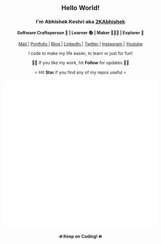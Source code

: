 <div align="center">
  <h2> Hello World! </h2>
   <h3> I'm Abhishek Keshri aka <a href="https://2kabhishek.github.io" target="_blank">2KAbhishek </a> </h3>
   <p> <b>  Software Craftsperson 💼 | Learner 📚 | Maker 👨🏻‍💻 | Explorer 🔎 </b> </p>

   <a href="mailto:iam2kabhishek@gmail.com" target="_blank">Mail </a> |
   <a href="https://2kabhishek.github.io" target="_blank">Portfolio </a> |
   <a href="https://2kabhishek.blogspot.com" target="_blank">Blog </a> |
   <a href="https://linkedin.com/in/2kabhishek" target="_blank">LinkedIn </a> |
   <a href="https://twitter.com/2kabhishek" target="_blank">Twitter </a> |
   <a href="https://www.instagram.com/iam2kabhishek" target="_blank">Instagram </a> |
   <a href="https://www.youtube.com/2kabhishek" target="_blank">Youtube </a>
  <br>
   <p> I code to make my life easier, to learn or just for fun! </p> 
   <p> 🙏🏼 If you like my work, hit <b>Follow</b> for updates 🙏🏼 </p>
   <p> ⭐ Hit <b>Star</b> if you find any of my repos useful ⭐ </p>
  
  ![Metrics](https://github.com/2kabhishek/2kabhishek/blob/main/github-metrics.svg)
   <p> <b> 🔥 Keep on Coding! 🔥 </b></p>
</div>
